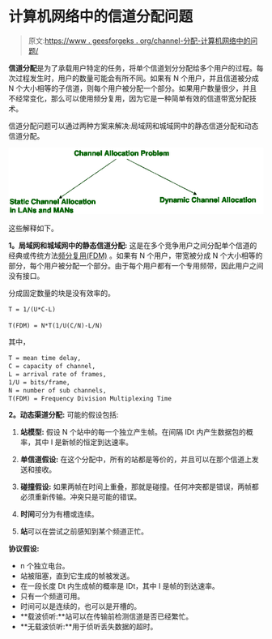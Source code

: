 # 计算机网络中的信道分配问题

> 原文:[https://www . geesforgeks . org/channel-分配-计算机网络中的问题/](https://www.geeksforgeeks.org/channel-allocation-problem-in-computer-network/)

**信道分配**是为了承载用户特定的任务，将单个信道划分分配给多个用户的过程。每次过程发生时，用户的数量可能会有所不同。如果有 N 个用户，并且信道被分成 N 个大小相等的子信道，则每个用户被分配一个部分。如果用户数量很少，并且不经常变化，那么可以使用频分复用，因为它是一种简单有效的信道带宽分配技术。

信道分配问题可以通过两种方案来解决:局域网和城域网中的静态信道分配和动态信道分配。

![](img/abf09952510d61bee06a12743ccd3c57.png)

这些解释如下。

**1。局域网和城域网中的静态信道分配:**
这是在多个竞争用户之间分配单个信道的经典或传统方法[频分复用(FDM)](https://www.geeksforgeeks.org/computer-network-frequency-division-and-time-division-multiplexing/) 。如果有 N 个用户，带宽被分成 N 个大小相等的部分，每个用户被分配一个部分。由于每个用户都有一个专用频带，因此用户之间没有接口。

分成固定数量的块是没有效率的。

```
T = 1/(U*C-L)

T(FDM) = N*T(1/U(C/N)-L/N) 
```

其中，

```
T = mean time delay,
C = capacity of channel,
L = arrival rate of frames,
1/U = bits/frame,
N = number of sub channels,
T(FDM) = Frequency Division Multiplexing Time 
```

**2。动态渠道分配:**
可能的假设包括:

1.  **站模型:**
    假设 N 个站中的每一个独立产生帧。在间隔 IDt 内产生数据包的概率，其中 I 是新帧的恒定到达速率。

2.  **单信道假设:**
    在这个分配中，所有的站都是等价的，并且可以在那个信道上发送和接收。

3.  **碰撞假设:**
    如果两帧在时间上重叠，那就是碰撞。任何冲突都是错误，两帧都必须重新传输。冲突只是可能的错误。

4.  **时间**可分为有槽或连续。

5.  **站**可以在尝试之前感知到某个频道正忙。

**协议假设:**

*   n 个独立电台。
*   站被阻塞，直到它生成的帧被发送。
*   在一段长度 Dt 内生成帧的概率是 IDt，其中 I 是帧的到达速率。
*   只有一个频道可用。
*   时间可以是连续的，也可以是开槽的。
*   **载波侦听:**站可以在传输前检测信道是否已经繁忙。
*   **无载波侦听:**用于侦听丢失数据的超时。